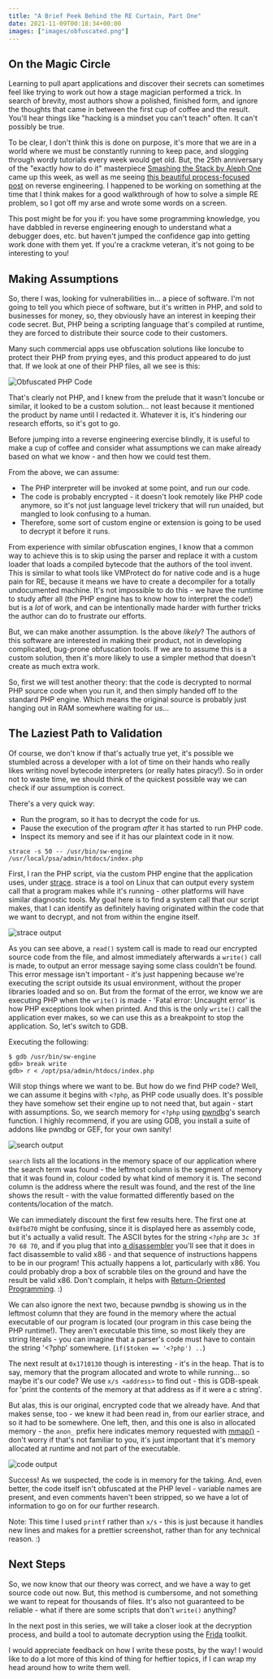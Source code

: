 ```yaml
---
title: "A Brief Peek Behind the RE Curtain, Part One"
date: 2021-11-09T00:18:34+00:00
images: ["images/obfuscated.png"]
---
```


## On the Magic Circle

Learning to pull apart applications and discover their secrets can sometimes
feel like trying to work out how a stage magician performed a trick. In search of brevity,
most authors show a polished, finished form, and ignore the thoughts that
came in between the first cup of coffee and the result. You'll hear
things like "hacking is a mindset you can't teach" often. It can't possibly be
true.

To be clear, I don't think this is done on purpose, it's more that we are in a
world where we must be constantly running to keep pace, and slogging through
wordy tutorials every week would get old. But, the 25th anniversary of
the "exactly how to do it" masterpiece 
[Smashing the Stack by Aleph One](http://phrack.org/issues/49/14.html) came up
this week, as well as me seeing 
[this beautiful process-focused post](https://margin.re/media/an-opinionated-guide-on-how-to-reverse-engineer-software-part-1.aspx)
on reverse engineering. I happened to be working on something at the time that I
think makes for a good walkthrough of how to solve a simple RE problem, so I
got off my arse and wrote some words on a screen.

This post might be for you if: you have some programming knowledge, you have
dabbled in reverse engineering enough to understand what a debugger does, etc.
but haven't jumped the confidence gap into getting work done with them yet. If you're a
crackme veteran, it's not going to be interesting to you!

## Making Assumptions

So, there I was, looking for vulnerabilities in... a piece of software. I'm not
going to tell you which piece of software, but it's written in PHP, and sold to
businesses for money, so, they obviously have an interest in keeping their code
secret. But, PHP being a scripting language that's compiled at runtime, they
are forced to distribute their source code to their customers.

Many such commercial apps use obfuscation solutions like Ioncube to protect
their PHP from prying eyes, and this product appeared to do just that. If we
look at one of their PHP files, all we see is this:

![Obfuscated PHP Code](/images/obfuscated.png)

That's clearly not PHP, and I knew from the prelude that it wasn't Ioncube or
similar, it looked to be a custom solution... not least because it mentioned the
product by name until I redacted it. Whatever it is, it's hindering our research efforts, so it's
got to go.

Before jumping into a reverse engineering exercise blindly, it is useful to
make a cup of coffee and consider what assumptions we can make already based on
what we know - and then how we could test them.

From the above, we can assume:

* The PHP interpreter will be invoked at some point, and run our code.
* The code is probably encrypted - it doesn't look remotely like PHP code
  anymore, so it's not just language level trickery that will run unaided,
  but mangled to look confusing to a human.
* Therefore, some sort of custom engine or extension is going to be used
  to decrypt it before it runs.

From experience with similar obfuscation engines, I know that a common way to
achieve this is to skip using the parser and replace it with a
custom loader that loads a compiled bytecode that the authors of the tool
invent. This is similar to what tools like VMProtect do for native code
and is a huge pain for RE, because it means we have to create a decompiler for
a totally undocumented machine. It's not impossible to do this - we have the runtime
to study after all (the PHP engine has to know how to interpret the
code!) but is a *lot* of work, and can be intentionally made harder with further
tricks the author can do to frustrate our efforts.

But, we can make another assumption. Is the above *likely*? The authors of this
software are interested in making their product, not in developing
complicated, bug-prone obfuscation tools. If we are to assume this is a
custom solution, then it's more likely to use a simpler method that doesn't
create as much extra work.

So, first we will test another theory: that the code is decrypted to normal
PHP source code when you run it, and then simply handed off to the standard PHP
engine. Which means the original source is probably just hanging out in RAM somewhere
waiting for us...

## The Laziest Path to Validation

Of course, we don't know if that's actually true yet, it's possible we stumbled
across a developer with a lot of time on their hands who really likes writing
novel bytecode interpreters (or really hates piracy!). So in order not to waste time,
we should think of the quickest possible way we can check if our assumption is
correct.

There's a very quick way:

* Run the program, so it has to decrypt the code for us.
* Pause the execution of the program *after* it has started to run PHP code.
* Inspect its memory and see if it has our plaintext code in it now.

```
strace -s 50 -- /usr/bin/sw-engine /usr/local/psa/admin/htdocs/index.php
```

First, I ran the PHP script, via the custom PHP engine that the
application uses, under [strace](https://en.wikipedia.org/wiki/Strace). strace
is a tool on Linux that can output every system call that a program makes
while it's running - other platforms will have similar diagnostic tools. My
goal here is to find a system call that our script makes, that I can identify
as definitely having originated within the code that we want to decrypt, and not from
within the engine itself.

![strace output](/images/strace.png)

As you can see above, a `read()` system call is made to read our encrypted source
code from the file, and almost immediately afterwards a `write()` call is
made, to output an error message saying some class couldn't be found. This error
message isn't important - it's just happening because we're executing the
script
outside its usual environment, without the proper libraries loaded and so on.
But from the format of the error, we know we are executing PHP when the `write()`
is made - 'Fatal error: Uncaught error' is how PHP exceptions look when printed. And this is the
only `write()` call the application ever makes, so we can use this as a
breakpoint to stop the application. So, let's switch to GDB.

Executing the following:

```
$ gdb /usr/bin/sw-engine
gdb> break write
gdb> r < /opt/psa/admin/htdocs/index.php
```
Will stop things where we want to be. But how do we find PHP code? Well, we can
assume it begins with `<?php`, as PHP code usually does. It's possible they
have somehow set their engine up to not need that, but again - start with
assumptions. So, we search memory for `<?php` using
[pwndbg](https://github.com/pwndbg/pwndbg)'s search function. I highly
recommend, if you are using GDB, you install a suite of addons like pwndbg or
GEF, for your own sanity!

![search output](/images/search1.png)

`search` lists all the locations in the memory space of our application where the
search term was found - the leftmost column is the segment of memory that it
was found in, colour coded by what kind of memory it is. The second column is
the address where the result was found, and the rest of the line shows the
result - with the value formatted differently based on the contents/location of the match.

We can immediately discount the first few results here. The first one at
`0x8fbd70` might be confusing, since it is displayed here as assembly code, but it's actually a valid result.
The ASCII bytes for the string `<?php` are `3c 3f 70 68 70`, and if you plug
that into [a disassembler](https://onlinedisassembler.com/odaweb/) you'll see
that it does in fact disassemble to valid x86 - and that sequence of instructions happens to be in
our program! This actually happens a lot, particularly with x86. You could
probably drop a box of scrabble tiles on the ground and have the result be valid x86.
Don't complain, it helps with
[Return-Oriented Programming](https://en.wikipedia.org/wiki/Return-oriented_programming). :)

We can also ignore the next two, because pwndbg is showing us in the leftmost
column that they are found in the memory where the actual executable of our
program is located (our program in this case being the PHP runtime!). They
aren't executable this time, so most likely they are string literals - you can
imagine that a parser's code must have to contain the string '<?php' somewhere. 
(`if($token == '<?php') ..`)

The next result at `0x1710130` though is interesting - it's in the heap. That is to say, memory
that the program allocated and wrote to while running... so maybe it's our
code? We use `x/s <address>` to find out - this is GDB-speak for 'print the
contents of the memory at that address as if it were a c string'.

But alas, this is our original, encrypted code that we already have. And that
makes sense, too - we knew it had been read in, from our earlier strace, and so it had to be
somewhere. One left, then, and this one is also in allocated memory -
the `anon_` prefix here indicates memory requested with
[mmap()](https://man7.org/linux/man-pages/man2/mmap.2.html) - don't worry if
that's not familiar to you, it's just important that it's memory allocated at
runtime and not part of the executable.

![code output](/images/search2.png)

Success! As we suspected, the code is in memory for the taking. And, even
better, the code itself isn't obfuscated at the PHP level - variable names are
present, and even comments haven't been stripped, so we have a lot of
information to go on for our further research.

Note: This time I used `printf` rather than `x/s` - this is just because it
handles new lines and makes for a prettier screenshot, rather than for any
technical reason. :)

## Next Steps

So, we now know that our theory was correct, and we have a way to get source
code out now. But, this method is cumbersome, and not something we want to
repeat for thousands of files. It's also not guaranteed to be reliable - what if
there are some scripts that don't `write()` anything?

In the next post in this series, we will take a closer look at the decryption
process, and build a tool to automate decryption using
the [Frida](https://github.com/frida) toolkit.

I would appreciate feedback on how I write these posts, by the way! I would
like to do a lot more of this kind of thing for heftier topics, if I can wrap
my head around how to write them well.
